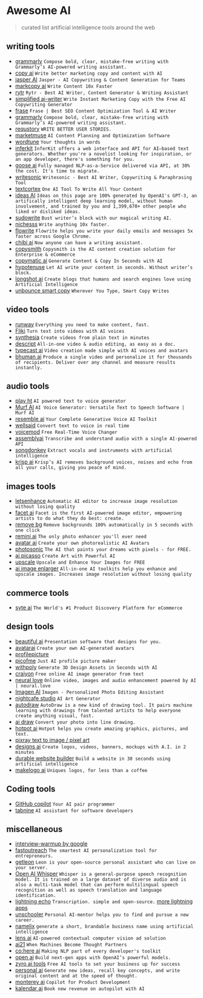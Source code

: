 # Awesome AI
> curated list artificial intelligence tools around the web


## writing tools
- [grammarly](https://www.grammarly.com/) `Compose bold, clear, mistake-free writing with Grammarly’s AI-powered writing assistant.`
- [copy ai](https://www.copy.ai/) `Write better marketing copy and content with AI`
- [jasper AI](https://www.jasper.ai/) `Jasper - AI Copywriting & Content Generation for Teams`
- [markcopy ai](https://www.markcopy.ai/) `Write Content 10x Faster`
- [rytr](https://rytr.me/) `Rytr - Best AI Writer, Content Generator & Writing Assistant`
- [simplified ai-writer](https://simplified.com/ai-writer/) `Write Instant Marketing Copy with the Free AI Copywriting Generator`
- [frase](https://www.frase.io/) `Frase | Best SEO Content Optimization Tool & AI Writer`
- [grammarly](https://www.grammarly.com/) `Compose bold, clear, mistake-free writing with Grammarly’s AI-powered writing assistant.`
- [requstory](https://requstory.com/) `WRITE BETTER USER STORIES.`
- [marketmuse](https://www.marketmuse.com/) `AI Content Planning and Optimization Software`
- [wordtune](https://www.wordtune.com/) `Your thoughts in words`
- [inferkit](https://inferkit.com/) `InferKit offers a web interface and API for AI–based text generators. Whether you're a novelist looking for inspiration, or an app developer, there's something for you.`
- [goose ai](https://goose.ai/) `Fully managed NLP-as-a-Service delivered via API, at 30% the cost. It's time to migrate.`
- [writesonic](https://writesonic.com/) `Writesonic - Best AI Writer, Copywriting & Paraphrasing Tool`
- [textcortex](https://textcortex.com/) `One AI Tool To Write All Your Content`
- [ideas AI](https://ideasai.com/) `Ideas on this page are 100% generated by OpenAI's GPT-3, an artifically intelligent deep learning model, without human involvement, and trained by you and 1,399,670+ other people who liked or disliked ideas.`
- [sudowrite](https://www.sudowrite.com/) `Bust writer’s block with our magical writing AI.`
- [nichesss](https://nichesss.com/) `Write anything 10x faster.`
- [flowrite](https://www.flowrite.com/) `Flowrite helps you write your daily emails and messages 5x faster across Google Chrome.`
- [chibi ai](https://chibi.ai/) `Now anyone can have a writing assistant.`
- [copysmith](https://copysmith.ai/) `Copysmith is the AI content creation solution for Enterprise & eCommerce`
- [copymatic ai](https://copymatic.ai/) `Generate Content & Copy In Seconds with AI`
- [hypotenuse](https://www.hypotenuse.ai/?ref=awesomeAI) `Let AI write your content in seconds. Without writer’s block.`
- [longshot ai](https://www.longshot.ai/) `Create blogs that humans and search engines love using Artificial Intelligence`
- [unbounce smart copy](https://unbounce.com/product/smart-copy/) `Wherever You Type, Smart Copy Writes`

## video tools
- [runway](https://runwayml.com/) `Everything you need to make content, fast.`
- [Fliki](https://fliki.ai/) `Turn text into videos with AI voices`
- [synthesia](https://www.synthesia.io/) `Create videos from plain text in minutes`
- [descript](https://www.descript.com/) `All-in-one video & audio editing, as easy as a doc.`
- [typecast ai](https://typecast.ai/) `Video creation made simple with AI voices and avatars`
- [bhuman ai](https://www.bhuman.ai/) `Produce a single video and personalize it for thousands of recipients. Deliver over any channel and measure results instantly.`

## audio tools
- [play ht](https://play.ht/) `AI powered text to voice generator`
- [Murf AI](https://murf.ai/) `AI Voice Generator: Versatile Text to Speech Software | Murf AI`
- [resemble ai](https://www.resemble.ai/) `Your Complete Generative Voice AI Toolkit`
- [wellsaid](https://wellsaidlabs.com/) `Convert text to voice in real time`
- [voicemod](https://www.voicemod.net/) `Free Real-Time Voice Changer`
- [assemblyai](https://www.assemblyai.com/) `Transcribe and understand audio with a single AI-powered API`
- [songdonkey](https://songdonkey.ai/) `Extract vocals and instruments with artificial intelligence`
- [krisp ai](https://krisp.ai/) `Krisp’s AI removes background voices, noises and echo from all your calls, giving you peace of mind.`

## images tools
- [letsenhance](https://letsenhance.io/) `Automatic AI editor to increase image resolution without losing quality`
- [facet ai](https://facet.ai/) `Facet is the first AI-powered image editor, empowering artists to do what they do best: create.`
- [remove bg](https://www.remove.bg/) `Remove backgrounds 100% automatically in 5 seconds with one click`
- [remini ai](https://remini.ai/) `The only photo enhancer you'll ever need`
- [avatar ai](https://avatarai.me/) `Create your own photorealistic AI Avatars`
- [photosonic](https://photosonic.writesonic.com/) `The AI that paints your dreams with pixels - for FREE.`
- [ai picasso](https://aipicasso.studio.site/) `Create Art with Powerful AI`
- [upscale](https://www.upscale.media/) `Upscale and Enhance Your Images for FREE`
- [ai image enlarger](https://imglarger.com/) `All-in-one AI toolkits help you enhance and upscale images. Increases image resolution without losing quality`

## commerce tools
- [syte ai](https://www.syte.ai/) `The World's #1 Product Discovery Platform for eCommerce`

## design tools
- [beautiful ai](https://www.beautiful.ai/) `Presentation software that designs for you.`
- [avatarai](https://avatarai.me/) `Create your own AI-generated avatars`
- [profilepicture](https://www.profilepicture.ai/)
- [picofme](https://picofme.io/) `Just AI profile picture maker`
- [withpoly](https://withpoly.com/) `Generate 3D Design Assets in Seconds with AI`
- [craiyon](https://www.craiyon.com/) `Free online AI image generator from text`
- [neural love](https://neural.love/) `Online video, images and audio enhancement powered by AI | neural.love`
- [Imagen AI](https://imagen-ai.com/) `Imagen - Personalized Photo Editing Assistant`
- [nightcafe studio](https://nightcafe.studio/) `AI Art Generator`
- [autodraw](https://www.autodraw.com/) `AutoDraw is a new kind of drawing tool. It pairs machine learning with drawings from talented artists to help everyone create anything visual, fast.`
- [ai draw](https://ai-draw.tokyo/en/) `Convert your photo into line drawing.`
- [hotpot ai](https://hotpot.ai/) `Hotpot helps you create amazing graphics, pictures, and text.`
- [pixray text to image / pixel art](https://pixray.gob.io/)
- [designs ai](https://designs.ai/) `Create logos, videos, banners, mockups with A.I. in 2 minutes`
- [durable website builder](https://durable.co/ai-website-builder) `Build a website in 30 seconds using artificial intelligence`
- [makelogo ai](https://makelogoai.com/) `Uniques logos, for less than a coffee`

## Coding tools
- [GitHub copilot](https://github.com/features/copilot) `Your AI pair programmer`
- [tabnine](https://www.tabnine.com/) `AI assistant for software developers`

## miscellaneous
- [interview-warmup by google](https://grow.google/certificates/interview-warmup/)
- [fastoutreach](https://www.fastoutreach.ai/) `The smartest AI personalization tool for entrepreneurs.`
- [getleon](https://getleon.ai/) `Leon is your open-source personal assistant who can live on your server.`
- [Open AI Whisper](https://github.com/openai/whisper) `Whisper is a general-purpose speech recognition model. It is trained on a large dataset of diverse audio and is also a multi-task model that can perform multilingual speech recognition as well as speech translation and language identification.`
- [lightning echo](https://lightning.ai/echo/view/home) `Transcription. simple and open-source.` [more lightning apps](https://lightning.ai/apps)
- [unschooler](https://unschooler.me/) `Personal AI-mentor helps you to find and pursue a new career.`
- [namelix](https://namelix.com/) `generate a short, brandable business name using artificial intelligence`
- [lens ai](https://lens-ai.com/) `AI-powered contextual computer vision ad solution`
- [ai21](https://www.ai21.com/) `When Machines Become Thought Partners`
- [co:here ai](https://cohere.ai/) `Making NLP part of every developer's toolkit`
- [open ai](https://openai.com/api/) `Build next-gen apps with OpenAI’s powerful models.`
- [zyro ai tools](https://zyro.com/tools) `Free AI tools to set your business up for success`
- [personal ai](https://www.personal.ai/) `Generate new ideas, recall key concepts, and write original content and at the speed of thought.`
- [monterey ai](https://www.monterey.ai/) `Copilot for Product Development`
- [kalendar ai](https://www.kalendar.ai/) `Book new revenue on autopilot with AI  `
